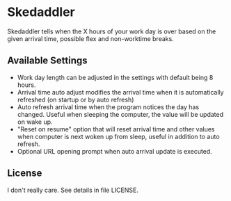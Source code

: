 # Skedaddler
Skedaddler tells when the X hours of your work day is over based on the given arrival time, possible flex and non-worktime breaks.

## Available Settings

* Work day length can be adjusted in the settings with default being 8 hours.
* Arrival time auto adjust modifies the arrival time when it is automatically refreshed (on startup or by auto refresh)
* Auto refresh arrival time when the program notices the day has changed. Useful when sleeping the computer, the value will be updated on wake up.
* "Reset on resume" option that will reset arrival time and other values when computer is next woken up from sleep, useful in addition to auto refresh.
* Optional URL opening prompt when auto arrival update is executed.

## License
I don't really care. See details in file LICENSE.
